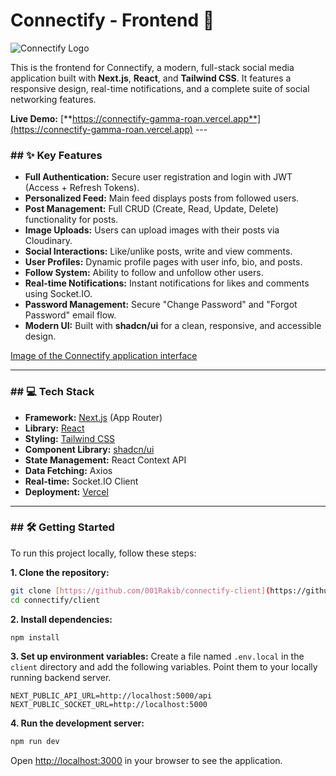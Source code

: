 # Connectify - Frontend 🚀

![Connectify Logo]('/client/public/conectify.svg)

This is the frontend for Connectify, a modern, full-stack social media application built with **Next.js**, **React**, and **Tailwind CSS**. It features a responsive design, real-time notifications, and a complete suite of social networking features.

**Live Demo:** [**https://connectify-gamma-roan.vercel.app**](https://connectify-gamma-roan.vercel.app) ---

### ## ✨ Key Features

- **Full Authentication:** Secure user registration and login with JWT (Access + Refresh Tokens).
- **Personalized Feed:** Main feed displays posts from followed users.
- **Post Management:** Full CRUD (Create, Read, Update, Delete) functionality for posts.
- **Image Uploads:** Users can upload images with their posts via Cloudinary.
- **Social Interactions:** Like/unlike posts, write and view comments.
- **User Profiles:** Dynamic profile pages with user info, bio, and posts.
- **Follow System:** Ability to follow and unfollow other users.
- **Real-time Notifications:** Instant notifications for likes and comments using Socket.IO.
- **Password Management:** Secure "Change Password" and "Forgot Password" email flow.
- **Modern UI:** Built with **shadcn/ui** for a clean, responsive, and accessible design.

[Image of the Connectify application interface]('/client/public/connectify-home.png)

---

### ## 💻 Tech Stack

- **Framework:** [Next.js](https://nextjs.org/) (App Router)
- **Library:** [React](https://reactjs.org/)
- **Styling:** [Tailwind CSS](https://tailwindcss.com/)
- **Component Library:** [shadcn/ui](https://ui.shadcn.com/)
- **State Management:** React Context API
- **Data Fetching:** Axios
- **Real-time:** Socket.IO Client
- **Deployment:** [Vercel](https://vercel.com/)

---

### ## 🛠️ Getting Started

To run this project locally, follow these steps:

**1. Clone the repository:**

```bash
git clone [https://github.com/001Rakib/connectify-client](https://github.com/001Rakib/connectify-client)
cd connectify/client
```

**2. Install dependencies:**

```bash
npm install
```

**3. Set up environment variables:**
Create a file named `.env.local` in the `client` directory and add the following variables. Point them to your locally running backend server.

```env
NEXT_PUBLIC_API_URL=http://localhost:5000/api
NEXT_PUBLIC_SOCKET_URL=http://localhost:5000
```

**4. Run the development server:**

```bash
npm run dev
```

Open [http://localhost:3000](http://localhost:3000) in your browser to see the application.
